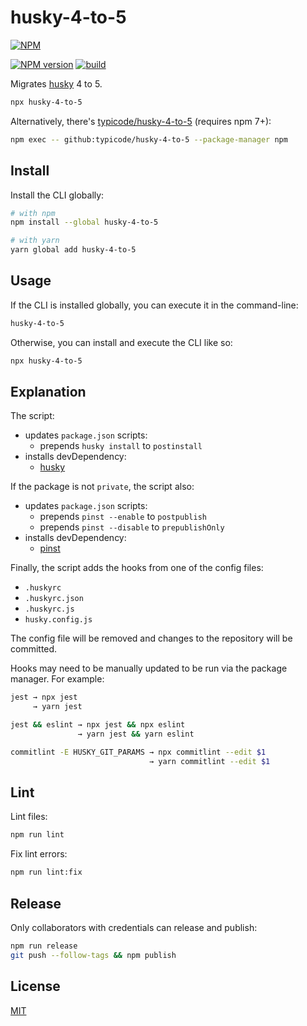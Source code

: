 # husky-4-to-5

[![NPM](https://nodei.co/npm/husky-4-to-5.png)](https://nodei.co/npm/husky-4-to-5/)

[![NPM version](https://img.shields.io/npm/v/husky-4-to-5.svg)](https://www.npmjs.com/package/husky-4-to-5)
[![build](https://github.com/remarkablemark/husky-4-to-5/actions/workflows/build.yml/badge.svg)](https://github.com/remarkablemark/husky-4-to-5/actions/workflows/build.yml)

Migrates [husky](https://typicode.github.io/husky/) 4 to 5.

```sh
npx husky-4-to-5
```

Alternatively, there's [typicode/husky-4-to-5](https://github.com/typicode/husky-4-to-5) (requires npm 7+):

```sh
npm exec -- github:typicode/husky-4-to-5 --package-manager npm
```

## Install

Install the CLI globally:

```sh
# with npm
npm install --global husky-4-to-5

# with yarn
yarn global add husky-4-to-5
```

## Usage

If the CLI is installed globally, you can execute it in the command-line:

```sh
husky-4-to-5
```

Otherwise, you can install and execute the CLI like so:

```sh
npx husky-4-to-5
```

## Explanation

The script:

- updates `package.json` scripts:
  - prepends `husky install` to `postinstall`
- installs devDependency:
  - [husky](https://www.npmjs.com/package/husky)

If the package is not `private`, the script also:

- updates `package.json` scripts:
  - prepends `pinst --enable` to `postpublish`
  - prepends `pinst --disable` to `prepublishOnly`
- installs devDependency:
  - [pinst](https://www.npmjs.com/package/pinst)

Finally, the script adds the hooks from one of the config files:

- `.huskyrc`
- `.huskyrc.json`
- `.huskyrc.js`
- `husky.config.js`

The config file will be removed and changes to the repository will be committed.

Hooks may need to be manually updated to be run via the package manager. For example:

```sh
jest → npx jest
     → yarn jest

jest && eslint → npx jest && npx eslint
               → yarn jest && yarn eslint

commitlint -E HUSKY_GIT_PARAMS → npx commitlint --edit $1
                               → yarn commitlint --edit $1
```

## Lint

Lint files:

```sh
npm run lint
```

Fix lint errors:

```sh
npm run lint:fix
```

## Release

Only collaborators with credentials can release and publish:

```sh
npm run release
git push --follow-tags && npm publish
```

## License

[MIT](https://github.com/remarkablemark/husky-4-to-5/blob/master/LICENSE)
